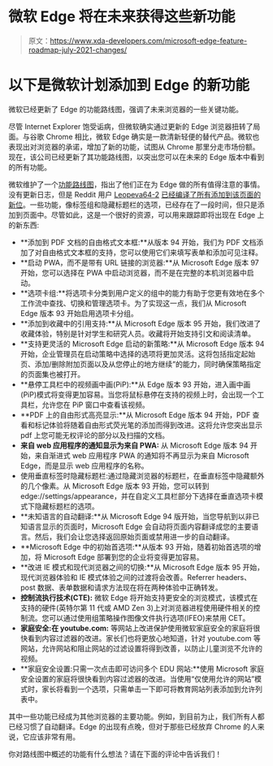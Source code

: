 # 微软 Edge 将在未来获得这些新功能

> 原文：<https://www.xda-developers.com/microsoft-edge-feature-roadmap-july-2021-changes/>

# 以下是微软计划添加到 Edge 的新功能

微软已经更新了 Edge 的功能路线图，强调了未来浏览器的一些关键功能。

尽管 Internet Explorer 饱受诟病，但微软确实通过更新的 Edge 浏览器扭转了局面。与谷歌 Chrome 相比，微软 Edge 确实是一款清新轻便的替代产品。微软也表现出对浏览器的承诺，增加了新的功能，试图从 Chrome 那里分走市场份额。现在，该公司已经更新了其功能路线图，以突出您可以在未来的 Edge 版本中看到的所有功能。

微软维护了一个[功能路线图](https://www.microsoftedgeinsider.com/en-us/whats-next)，指出了他们正在为 Edge 做的所有值得注意的事情。没有更新日志，但是 Reddit 用户 [Leopeva64-2](https://www.reddit.com/user/Leopeva64-2) [已经编译了所有添加到该页面的新位](https://www.reddit.com/r/MicrosoftEdge/comments/oj4llm/new_features_announced_today_on_the_whats_next/?context=3)。一些功能，像标签组和隐藏标题栏的选项，已经存在了一段时间，但只是添加到页面中。尽管如此，这是一个很好的资源，可以用来跟踪即将出现在 Edge 上的新东西:

*   **添加到 PDF 文档的自由格式文本框:**从版本 94 开始，我们为 PDF 文档添加了对自由格式文本框的支持，您可以使用它们来填写表单和添加可见注释。
*   **启动 PWA，而不是带有 URL 链接的浏览器:**从 Microsoft Edge 版本 97 开始，您可以选择在 PWA 中启动浏览器，而不是在完整的本机浏览器中启动。
*   **选项卡组:**将选项卡分类到用户定义的组中的能力有助于您更有效地在多个工作流中查找、切换和管理选项卡。为了实现这一点，我们从 Microsoft Edge 版本 93 开始启用选项卡分组。
*   **添加到收藏中的引用支持:**从 Microsoft Edge 版本 95 开始，我们改进了收藏体验，特别是针对学生和研究人员。收藏将开始支持引文和阅读清单。
*   **支持更灵活的 Microsoft Edge 启动的新策略:**从 Microsoft Edge 版本 94 开始，企业管理员在启动策略中选择的选项将更加灵活。这将包括指定起始页、添加/删除附加页面以及从您停止的地方继续”的能力，同时确保策略指定的页面集也被打开。
*   **悬停工具栏中的视频画中画(PiP):**从 Edge 版本 93 开始，进入画中画(PiP)模式将变得更加容易。当您将鼠标悬停在支持的视频上时，会出现一个工具栏，允许您在 PiP 窗口中查看该视频。
*   **PDF 上的自由形式高亮显示:**从 Microsoft Edge 版本 94 开始，PDF 查看和标记体验将随着自由形式荧光笔的添加而得到改进。这将允许您突出显示 pdf 上您可能无权评论的部分以及扫描的文档。
*   **来自 web 应用程序的通知显示为来自 PWA:** 从 Microsoft Edge 版本 94 开始，来自渐进式 web 应用程序 PWA 的通知将不再显示为来自 Microsoft Edge，而是显示 web 应用程序的名称。
*   使用垂直标签时隐藏标题栏:通过隐藏浏览器的标题栏，在垂直标签中隐藏额外的几个像素。从 Microsoft Edge 版本 93 开始，您可以转到 edge://settings/appearance，并在自定义工具栏部分下选择在垂直选项卡模式下隐藏标题栏的选项。
*   **未知语言的自动翻译:**从 Microsoft Edge 94 版开始，当您导航到以非已知语言显示的页面时，Microsoft Edge 会自动将页面内容翻译成您的主要语言。然后，我们会让您选择返回原始页面或禁用进一步的自动翻译。
*   **Microsoft Edge 中的初始首选项:**从版本 93 开始，随着初始首选项的增加，将 Microsoft Edge 部署到您的企业将变得更加容易。
*   **改进 IE 模式和现代浏览器之间的切换:**从 Microsoft Edge 版本 95 开始，现代浏览器体验和 IE 模式体验之间的过渡将会改善。Referrer headers、post 数据、表单数据和请求方法现在将在两种体验中正确转发。
*   **控制流执行技术(CTE):** 微软 Edge 将开始支持更安全的浏览模式，该模式在支持的硬件(英特尔第 11 代或 AMD Zen 3)上对浏览器进程使用硬件相关的控制流。您可以通过使用组策略操作图像文件执行选项(IFEO)来禁用 CET。
*   **家庭安全:在 youtube.com:** 等网站上改进保护使用微软家庭安全的家庭将很快看到内容过滤器的改进。家长们也将更放心地知道，针对 youtube.com 等网站，允许网站和阻止网站的过滤设置将得到改善，以防止儿童浏览不允许的视频。
*   **家庭安全设置:只需一次点击即可访问多个 EDU 网站:**使用 Microsoft 家庭安全设置的家庭将很快看到内容过滤器的改进。当使用“仅使用允许的网站”模式时，家长将看到一个选项，只需单击一下即可将教育网站列表添加到允许列表中。

其中一些功能已经成为其他浏览器的主要功能。例如，到目前为止，我们所有人都已经习惯了自动翻译。Edge 的出现有点晚，但对于那些已经放弃 Chrome 的人来说，它应该非常有用。

你对路线图中概述的功能有什么想法？请在下面的评论中告诉我们！